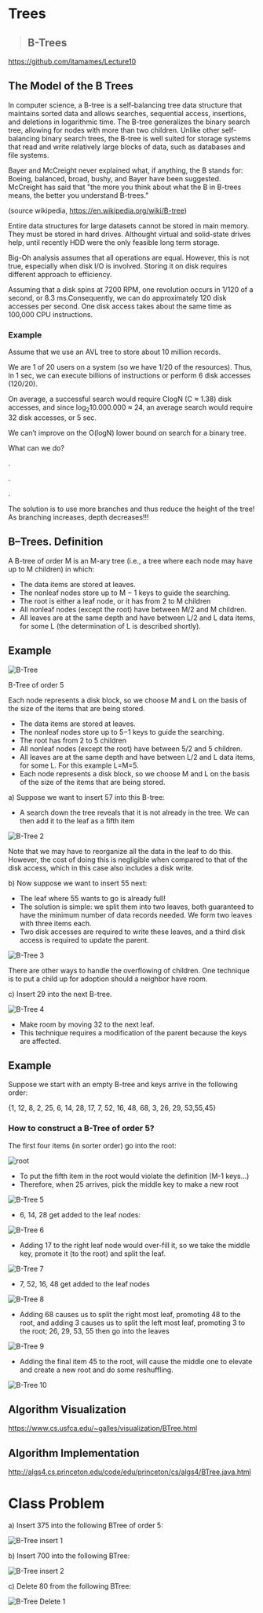 # Trees 
> ## B-Trees

https://github.com/itamames/Lecture10

## The Model of the B Trees  
In computer science, a B-tree is a self-balancing tree data structure that maintains sorted data and allows searches, sequential access, insertions, and deletions in logarithmic time. The B-tree generalizes the binary search tree, allowing for nodes with more than two children. Unlike other self-balancing binary search trees, the B-tree is well suited for storage systems that read and write relatively large blocks of data, such as databases and file systems.

Bayer and McCreight never explained what, if anything, the B stands for: Boeing, balanced, broad, bushy, and Bayer have been suggested. McCreight has said that "the more you think about what the B in B-trees means, the better you understand B-trees."

(source wikipedia, https://en.wikipedia.org/wiki/B-tree)



Entire data structures for large datasets cannot be stored in main memory. They must be stored in hard drives. Althought virtual and solid-state drives help, until recently HDD were the only feasible long term storage.

Big-Oh analysis assumes that all operations are equal. However, this is not true, especially when disk I/O is involved. Storing it on disk requires different approach to efficiency.

Assuming that a disk spins at 7200 RPM,  one revolution occurs in 1/120 of a second, or 8.3 ms.Consequently, we can do approximately 120 disk accesses per second. One disk access takes about the same time as 100,000 CPU instructions.

### Example
Assume that we use an AVL tree to store about 10 million records.

We are 1 of 20 users on a system (so we have 1/20 of the resources). Thus, in 1 sec, we can execute billions of instructions or perform 6 disk accesses (120/20).

On average, a successful search would  require  ClogN (C ≈ 1.38) disk accesses, and since log<sub>2</sub>10.000.000 ≈ 24, an average search would require 32 disk accesses, or 5 sec.

We can’t improve on the O(logN) lower bound on search for a binary tree.

What can we do?

.

.

.

The solution is to use more branches and thus reduce the height of the tree! As branching increases, depth decreases!!!


## B–Trees.  Definition 

A B-tree of order M is an M-ary tree (i.e., a tree where each node may have up to M children) in which:
* The data items are stored at leaves.
* The nonleaf nodes store up to M − 1 keys to guide the searching.
* The root is either a leaf node, or it has from 2 to M children
* All nonleaf nodes (except the root) have between M/2 and M children.
* All leaves are at the same depth and have between L/2 and L data items, for some L (the determination of L is described shortly).

## Example
![B-Tree](images/btree.jpg)

B-Tree of order 5

Each node represents a disk block, so we choose M and L on the basis of the size of the items that are being stored. 

* The data items are stored at leaves.
* The nonleaf nodes store up to 5−1 keys to guide the searching.
* The root has from 2 to 5 children
* All nonleaf nodes (except the root) have between 5/2 and 5 children.
* All leaves are at the same depth and have between L/2 and L data items, for some L. For this example L=M=5.
* Each node represents a disk block, so we choose M and L on the basis of the size of the items that are being stored. 


a) Suppose we want to insert 57 into this B-tree:
* A search down the tree reveals that it is not already in the tree. We can then add it to the leaf as a fifth item


![B-Tree 2](images/btree2.jpg)

Note that we may have to reorganize all the data in the leaf to do this. However, the cost of doing this is negligible when compared to that of the disk access, which in this case also includes a disk write.

b) Now suppose we want to insert 55 next:

* The leaf where 55 wants to go is already full!
* The solution is simple: we split them into two leaves, both guaranteed to have the minimum number of data records needed. We form two leaves with three items each. 
* Two disk accesses are required to write these leaves, and a third disk access is required to update the parent.


![B-Tree 3](images/btree3.jpg)

There are other ways to handle the overflowing of children. 
One technique is to put a child up for adoption should a neighbor have room. 

c) Insert 29 into the next B-tree.

![B-Tree 4](images/btree4.jpg)

* Make room by moving 32 to the next leaf. 
* This technique requires a modification of the parent because the keys are affected. 


## Example 
Suppose we start with an empty B-tree and keys arrive in the following order:

{1, 12, 8, 2, 25, 6, 14, 28, 17, 7, 52, 16, 48, 68, 3, 26, 29, 53,55,45}

### How to construct a B-Tree of order 5?

The first four items (in sorter order) go into the root:

![root](images/root.jpg)

* To put the fifth item in the root would violate the definition (M-1 keys…)
* Therefore, when 25 arrives, pick the middle key to make a new root

![B-Tree 5](images/btree5.jpg)

* 6, 14, 28 get added to the leaf nodes:

![B-Tree 6](images/btree6.jpg)


* Adding 17 to the right leaf node would over-fill it, so we take the middle key, promote it (to the root) and split the leaf.

![B-Tree 7](images/btree7.jpg)

* 7, 52, 16, 48 get added to the leaf nodes

![B-Tree 8](images/btree8.jpg)

* Adding 68 causes us to split the right most leaf, promoting 48 to the root, and adding 3 causes us to split the left most leaf, promoting 3 to the root; 26, 29, 53, 55 then go into the leaves


![B-Tree 9](images/btree9.jpg)

* Adding the final item 45 to the root, will cause the middle one to elevate and create a new root and do some reshuffling.

![B-Tree 10](images/btree10.jpg)

## Algorithm Visualization

https://www.cs.usfca.edu/~galles/visualization/BTree.html

## Algorithm Implementation

http://algs4.cs.princeton.edu/code/edu/princeton/cs/algs4/BTree.java.html

# Class Problem

a) Insert 375 into the following BTree of order 5:


![B-Tree insert 1](images/Insert-Problem-1.jpg)

b) Insert 700 into the following BTree:

![B-Tree insert 2](images/Insert-Problem-2.jpeg)

c) Delete 80 from the following BTree:

![B-Tree Delete 1](images/Delete-Problem-1.jpeg)
